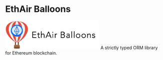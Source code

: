 # EthAir Balloons
<img src="logo_official.png" width="300">
A strictly typed ORM library for Ethereum blockchain.